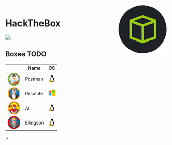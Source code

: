 <img align="right" height=150 src="./hackthebox_logo.jpg"/>

# HackTheBox
<img src="https://www.hackthebox.eu/badge/image/75726"/>

## Boxes TODO

|                                                                   |  Name            |      OS                                | 
| ------------------------------------------------------------------| ---------------- |--------------------------------------- |
| <img align="center" height=40 src="EASY/_images/Postman.png"/>    | Postman          | <img width=20 src=_images/lin.png>     |
| <img align="center" height=40 src="MEDIUM/_images/Resolute.png"/> | Resolute         | <img width=20 src=_images/win.png>     |
| <img align="center" height=40 src="MEDIUM/_images/AI.png"/>       | AI               | <img width=20 src=_images/lin.png>     |
| <img align="center" height=40 src="HARD/_images/Ellingson.png"/>  | Ellingson        | <img width=20 src=_images/lin.png>     |
s